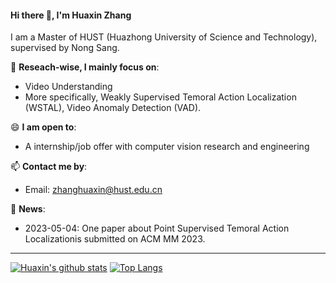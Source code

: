 #### Hi there 👋, I'm Huaxin Zhang
I am a Master of HUST (Huazhong University of Science and Technology), supervised by Nong Sang.

🔭 **Reseach-wise, I mainly focus on**:

- Video Understanding
- More specifically, Weakly Supervised Temoral Action Localization (WSTAL), Video Anomaly Detection (VAD).

😄 **I am open to**:

- A internship/job offer with computer vision research and engineering

📫 **Contact me by**:

- Email: zhanghuaxin@hust.edu.cn

💬 **News**:
- 2023-05-04: One paper about Point Supervised Temoral Action Localizationis submitted on ACM MM 2023.

----

[![Huaxin's github stats](https://github-readme-stats.vercel.app/api?username=pipixin321&theme=material-palenight&count_private=true&hide=contribs)](https://github.com/anuraghazra/github-readme-stats)
[![Top Langs](https://github-readme-stats.vercel.app/api/top-langs/?username=pipixin321&theme=material-palenight&hide=Jupyter&layout=compact)](https://github.com/anuraghazra/github-readme-stats)
